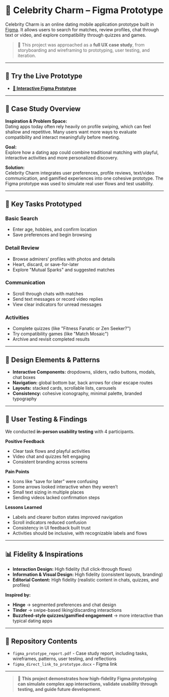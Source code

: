 # 💖 Celebrity Charm – Figma Prototype  

Celebrity Charm is an online dating mobile application prototype built in [Figma](https://www.figma.com/). It allows users to search for matches, review profiles, chat through text or video, and explore compatibility through quizzes and games.  

> 📌 This project was approached as a **full UX case study**, from storyboarding and wireframing to prototyping, user testing, and iteration.  

---

## 🔗 Try the Live Prototype  

- **[🔗 Interactive Figma Prototype](https://www.figma.com/file/ZmUEybEEPQMEpkQGaRHgpf/Prototype-Project-5%3A-Figma?type=design&node-id=0%3A1&mode=design&t=qOXEjvohKLT8lXFi-1)**  

---

## 📖 Case Study Overview  

**Inspiration & Problem Space:**  
Dating apps today often rely heavily on profile swiping, which can feel shallow and repetitive. Many users want more ways to evaluate compatibility and interact meaningfully before meeting.  

**Goal:**  
Explore how a dating app could combine traditional matching with playful, interactive activities and more personalized discovery.  

**Solution:**  
Celebrity Charm integrates user preferences, profile reviews, text/video communication, and gamified experiences into one cohesive prototype. The Figma prototype was used to simulate real user flows and test usability.  

---

## 🎯 Key Tasks Prototyped  

### Basic Search  
- Enter age, hobbies, and confirm location  
- Save preferences and begin browsing  

### Detail Review  
- Browse admirers’ profiles with photos and details  
- Heart, discard, or save-for-later  
- Explore "Mutual Sparks" and suggested matches  

### Communication  
- Scroll through chats with matches  
- Send text messages or record video replies  
- View clear indicators for unread messages  

### Activities  
- Complete quizzes (like "Fitness Fanatic or Zen Seeker?")  
- Try compatibility games (like "Match Mosaic")  
- Archive and revisit completed results  

---

## 🧩 Design Elements & Patterns  

- **Interactive Components:** dropdowns, sliders, radio buttons, modals, chat boxes  
- **Navigation:** global bottom bar, back arrows for clear escape routes  
- **Layouts:** stacked cards, scrollable lists, carousels  
- **Consistency:** cohesive iconography, minimal palette, branded typography  

---

## 👥 User Testing & Findings  

We conducted **in-person usability testing** with 4 participants.  

**Positive Feedback**  
- Clear task flows and playful activities  
- Video chat and quizzes felt engaging  
- Consistent branding across screens  

**Pain Points**  
- Icons like “save for later” were confusing  
- Some arrows looked interactive when they weren’t  
- Small text sizing in multiple places  
- Sending videos lacked confirmation steps  

**Lessons Learned**  
- Labels and clearer button states improved navigation  
- Scroll indicators reduced confusion  
- Consistency in UI feedback built trust  
- Activities should be inclusive, with recognizable labels and flows  

---

## 📊 Fidelity & Inspirations  

- **Interaction Design:** High fidelity (full click-through flows)  
- **Information & Visual Design:** High fidelity (consistent layouts, branding)  
- **Editorial Content:** High fidelity (realistic content in chats, quizzes, and profiles)  

**Inspired by:**  
- **Hinge** → segmented preferences and chat design  
- **Tinder** → swipe-based liking/discarding interactions  
- **Buzzfeed-style quizzes/gamified engagement** → more interactive than typical dating apps  

---

## 📂 Repository Contents  

- `figma_prototype_report.pdf` - Case study report, including tasks, wireframes, patterns, user testing, and reflections  
- `figma_direct_link_to_prototype.docx` - Figma link

---

> 📌 **This project demonstrates how high-fidelity Figma prototyping can simulate complex app interactions, validate usability through testing, and guide future development.**
